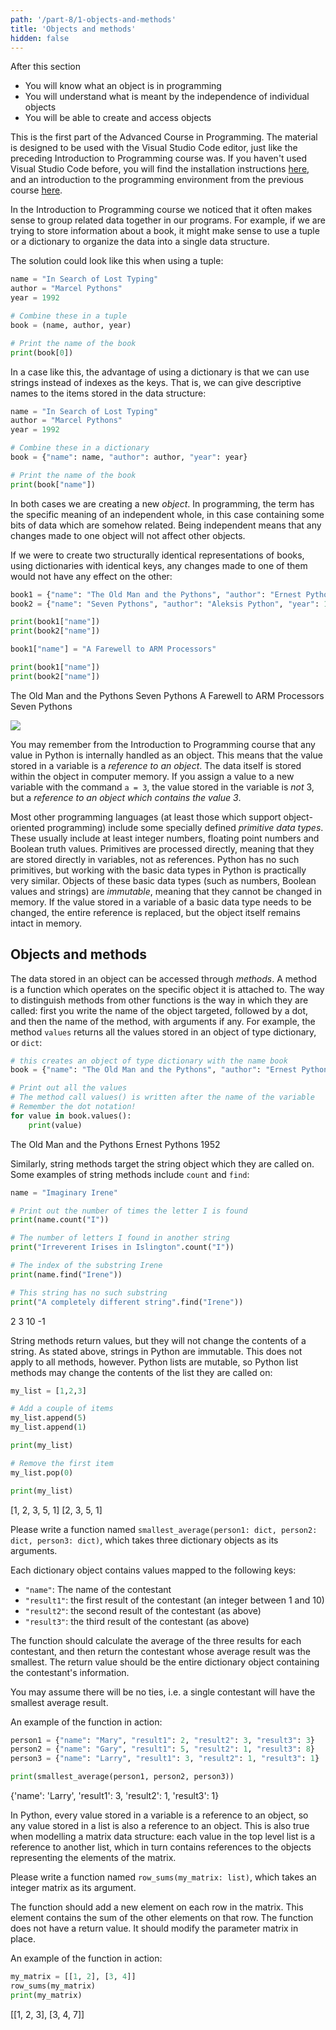 ```yaml
---
path: '/part-8/1-objects-and-methods'
title: 'Objects and methods'
hidden: false
---
```


<text-box variant='learningObjectives' name="Learning objectives">

After this section

- You will know what an object is in programming
- You will understand what is meant by the independence of individual objects
- You will be able to create and access objects

</text-box>

This is the first part of the Advanced Course in Programming. The material is designed to be used with the Visual Studio Code editor, just like the preceding Introduction to Programming course was. If you haven't used Visual Studio Code before, you will find the installation instructions [here](https://www.mooc.fi/en/installation/vscode), and an introduction to the programming environment from the previous course [here](/part-4/1-vscode).

In the Introduction to Programming course we noticed that it often makes sense to group related data together in our programs. For example, if we are trying to store information about a book, it might make sense to use a tuple or a dictionary to organize the data into a single data structure.

The solution could look like this when using a tuple:

```python
name = "In Search of Lost Typing"
author = "Marcel Pythons"
year = 1992

# Combine these in a tuple
book = (name, author, year)

# Print the name of the book
print(book[0])
```

In a case like this, the advantage of using a dictionary is that we can use strings instead of indexes as the keys. That is, we can give descriptive names to the items stored in the data structure:

```python
name = "In Search of Lost Typing"
author = "Marcel Pythons"
year = 1992

# Combine these in a dictionary
book = {"name": name, "author": author, "year": year}

# Print the name of the book
print(book["name"])
```

In both cases we are creating a new _object_. In programming, the term has the specific meaning of an independent whole, in this case containing some bits of data which are somehow related. Being independent means that any changes made to one object will not affect other objects.

If we were to create two structurally identical representations of books, using dictionaries with identical keys, any changes made to one of them would not have any effect on the other:

```python
book1 = {"name": "The Old Man and the Pythons", "author": "Ernest Pythons", "year": 1952}
book2 = {"name": "Seven Pythons", "author": "Aleksis Python", "year": 1894}

print(book1["name"])
print(book2["name"])

book1["name"] = "A Farewell to ARM Processors"

print(book1["name"])
print(book2["name"])
```

<sample-output>

The Old Man and the Pythons
Seven Pythons
A Farewell to ARM Processors
Seven Pythons

</sample-output>

<img src="8_1_1.png">

<text-box variant="info" name="Python objects">

You may remember from the Introduction to Programming course that any value in Python is internally handled as an object. This means that the value stored in a variable is a _reference to an object_. The data itself is stored within the object in computer memory. If you assign a value to a new variable with the command `a = 3`, the value stored in the variable is _not_ 3, but a _reference to an object which contains the value 3_.

Most other programming languages (at least those which support object-oriented programming) include some specially defined _primitive data types_. These usually include at least integer numbers, floating point numbers and Boolean truth values. Primitives are processed directly, meaning that they are stored directly in variables, not as references. Python has no such primitives, but working with the basic data types in Python is practically very similar. Objects of these basic data types (such as numbers, Boolean values and strings) are _immutable_, meaning that they cannot be changed in memory. If the value stored in a variable of a basic data type needs to be changed, the entire reference is replaced, but the object itself remains intact in memory.

</text-box>

## Objects and methods

The data stored in an object can be accessed through _methods_. A method is a function which operates on the specific object it is attached to. The way to distinguish methods from other functions is the way in which they are called: first you write the name of the object targeted, followed by a dot, and then the name of the method, with arguments if any. For example, the method `values` returns all the values stored in an object of type dictionary, or `dict`:

```python
# this creates an object of type dictionary with the name book
book = {"name": "The Old Man and the Pythons", "author": "Ernest Pythons", "year": 1952}

# Print out all the values
# The method call values() is written after the name of the variable
# Remember the dot notation!
for value in book.values():
    print(value)
```

<sample-output>

The Old Man and the Pythons
Ernest Pythons
1952

</sample-output>

Similarly, string methods target the string object which they are called on. Some examples of string methods include `count` and `find`:

```python
name = "Imaginary Irene"

# Print out the number of times the letter I is found
print(name.count("I"))

# The number of letters I found in another string
print("Irreverent Irises in Islington".count("I"))

# The index of the substring Irene
print(name.find("Irene"))

# This string has no such substring
print("A completely different string".find("Irene"))
```

<sample-output>

2
3
10
-1

</sample-output>

String methods return values, but they will not change the contents of a string. As stated above, strings in Python are immutable. This does not apply to all methods, however. Python lists are mutable, so Python list methods may change the contents of the list they are called on:

```python
my_list = [1,2,3]

# Add a couple of items
my_list.append(5)
my_list.append(1)

print(my_list)

# Remove the first item
my_list.pop(0)

print(my_list)
```

<sample-output>

[1, 2, 3, 5, 1]
[2, 3, 5, 1]

</sample-output>

<programming-exercise name='The smallest average result' tmcname='part08-01_smallest_average'>

Please write a function named `smallest_average(person1: dict, person2: dict, person3: dict)`, which takes three dictionary objects as its arguments.

Each dictionary object contains values mapped to the following keys:

* `"name"`: The name of the contestant
* `"result1"`: the first result of the contestant (an integer between 1 and 10)
* `"result2"`: the second result of the contestant (as above)
* `"result3"`: the third result of the contestant (as above)

The function should calculate the average of the three results for each contestant, and then return the contestant whose average result was the smallest. The return value should be the entire dictionary object containing the contestant's information.

You may assume there will be no ties, i.e. a single contestant will have the smallest average result.

An example of the function in action:

```python
person1 = {"name": "Mary", "result1": 2, "result2": 3, "result3": 3}
person2 = {"name": "Gary", "result1": 5, "result2": 1, "result3": 8}
person3 = {"name": "Larry", "result1": 3, "result2": 1, "result3": 1}

print(smallest_average(person1, person2, person3))
```

<sample-output>

{'name': 'Larry', 'result1': 3, 'result2': 1, 'result3': 1}

</sample-output>

</programming-exercise>

<programming-exercise name='Row sums' tmcname='part08-02_row_sums '>

In Python, every value stored in a variable is a reference to an object, so any value stored in a list is also a reference to an object. This is also true when modelling a matrix data structure: each value in the top level list is a reference to another list, which in turn contains references to the objects representing the elements of the matrix.

Please write a function named `row_sums(my_matrix: list)`, which takes an integer matrix as its argument.

The function should add a new element on each row in the matrix. This element contains the sum of the other elements on that row. The function does not have a return value. It should modify the parameter matrix in place.

An example of the function in action:

```python
my_matrix = [[1, 2], [3, 4]]
row_sums(my_matrix)
print(my_matrix)
```

<sample-output>

[[1, 2, 3], [3, 4, 7]]

</sample-output>

</programming-exercise>
